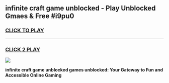 
## infinite craft game unblocked - Play Unblocked Gmaes & Free #i9pu0
<h3>
<a href="https://news.freeplayer.one?title=infinite_craft_game_unblocked&ref=03M">CLICK TO PLAY</a></h3>
<hr>

<h3>
<a href="https://news.freeplayer.one?title=infinite_craft_game_unblocked&ref=03M">CLICK 2 PLAY</a>
  
</h3>

<a href="https://news.freeplayer.one?title=infinite_craft_game_unblocked&ref=03M"><img src="https://clearcache.store/games.png"></a>


**infinite craft game unblocked games unblocked: Your Gateway to Fun and Accessible Online Gaming**
